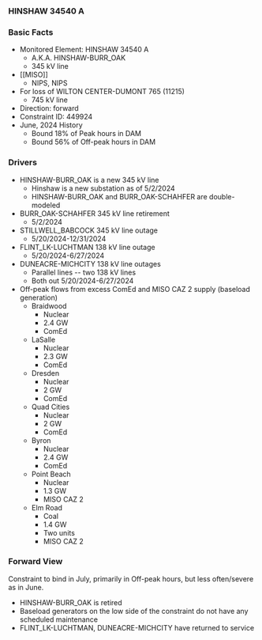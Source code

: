 ### HINSHAW 34540 A
### Basic Facts
- Monitored Element: HINSHAW 34540 A
	- A.K.A. HINSHAW-BURR_OAK
	- 345 kV line
- [[MISO]]
	- NIPS, NIPS
- For loss of WILTON CENTER-DUMONT 765 (11215)
	- 745 kV line
- Direction: forward
- Constraint ID: 449924
- June, 2024 History
	- Bound 18% of Peak hours in DAM
	- Bound 56% of Off-peak hours in DAM
### Drivers
- HINSHAW-BURR_OAK is a new 345 kV line
	- Hinshaw is a new substation as of 5/2/2024
	- HINSHAW-BURR_OAK and BURR_OAK-SCHAHFER are double-modeled
- BURR_OAK-SCHAHFER 345 kV line retirement
	- 5/2/2024
- STILLWELL_BABCOCK 345 kV line outage
	- 5/20/2024-12/31/2024
- FLINT_LK-LUCHTMAN 138 kV line outage
	- 5/20/2024-6/27/2024
- DUNEACRE-MICHCITY 138 kV line outages
	 - Parallel lines -- two 138 kV lines
	 - Both out 5/20/2024-6/27/2024
- Off-peak flows from excess ComEd and MISO CAZ 2 supply (baseload generation)
	- Braidwood
		- Nuclear
		- 2.4 GW
		- ComEd
	- LaSalle
		- Nuclear
		- 2.3 GW
		- ComEd
	- Dresden
		- Nuclear
		- 2 GW
		- ComEd
	- Quad Cities
		- Nuclear
		- 2 GW
		- ComEd
	- Byron
		- Nuclear
		- 2.4 GW
		- ComEd
	- Point Beach
		- Nuclear
		- 1.3 GW
		- MISO CAZ 2
	- Elm Road
		- Coal
		- 1.4 GW
		- Two units
		- MISO CAZ 2
### Forward View
Constraint to bind in July, primarily in Off-peak hours, but less often/severe as in June.
- HINSHAW-BURR_OAK is retired
- Baseload generators on the low side of the constraint do not have any scheduled maintenance
- FLINT_LK-LUCHTMAN, DUNEACRE-MICHCITY have returned to service